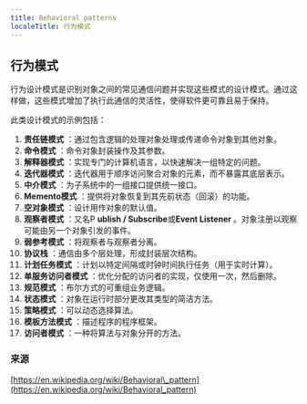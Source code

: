 ```yaml
---
title: Behavioral patterns
localeTitle: 行为模式
---
```

## 行为模式

行为设计模式是识别对象之间的常见通信问题并实现这些模式的设计模式。通过这样做，这些模式增加了执行此通信的灵活性，使得软件更可靠且易于保持。

此类设计模式的示例包括：

1.  **责任链模式** ：通过包含逻辑的处理对象处理或传递命令对象到其他对象。
2.  **命令模式** ：命令对象封装操作及其参数。
3.  **解释器模式** ：实现专门的计算机语言，以快速解决一组特定的问题。
4.  **迭代器模式** ：迭代器用于顺序访问聚合对象的元素，而不暴露其底层表示。
5.  **中介模式** ：为子系统中的一组接口提供统一接口。
6.  **Memento模式** ：提供将对象恢复到其先前状态（回滚）的功能。
7.  **空对象模式** ：设计用作对象的默认值。
8.  **观察者模式** ：又名P **ublish / Subscribe**或**Event Listener** 。对象注册以观察可能由另一个对象引发的事件。
9.  **弱参考模式** ：将观察者与观察者分离。
10.  **协议栈** ：通信由多个层处理，形成封装层次结构。
11.  **计划任务模式** ：计划以特定间隔或时钟时间执行任务（用于实时计算）。
12.  **单服务访问者模式** ：优化分配的访问者的实现，仅使用一次，然后删除。
13.  **规范模式** ：布尔方式的可重组业务逻辑。
14.  **状态模式** ：对象在运行时部分更改其类型的简洁方法。
15.  **策略模式** ：可以动态选择算法。
16.  **模板方法模式** ：描述程序的程序框架。
17.  **访问者模式** ：一种将算法与对象分开的方法。

### 来源

[https://en.wikipedia.org/wiki/Behavioral\_pattern](https://en.wikipedia.org/wiki/Behavioral_pattern)